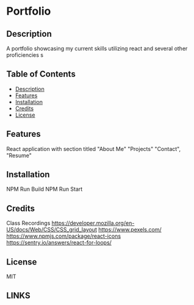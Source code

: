 # Portfolio

## Description
A portfolio showcasing my current skills utilizing react and several other proficiencies s


## Table of Contents 

- [Description](#Description)
- [Features](#Features)
- [Installation](#Installation)
- [Credits](#Credits)
- [License](#License)

## Features
React application with section titled "About Me" "Projects" "Contact", "Resume"

## Installation
NPM Run Build
NPM Run Start

## Credits
Class Recordings
https://developer.mozilla.org/en-US/docs/Web/CSS/CSS_grid_layout
https://www.pexels.com/
https://www.npmjs.com/package/react-icons
https://sentry.io/answers/react-for-loops/

## License
MIT

 ## LINKS
